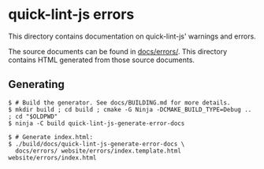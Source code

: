 # quick-lint-js errors

This directory contains documentation on quick-lint-js' warnings and errors.

The source documents can be found in [docs/errors/](../../docs/errors/). This
directory contains HTML generated from those source documents.

## Generating

    $ # Build the generator. See docs/BUILDING.md for more details.
    $ mkdir build ; cd build ; cmake -G Ninja -DCMAKE_BUILD_TYPE=Debug .. ; cd "$OLDPWD"
    $ ninja -C build quick-lint-js-generate-error-docs

    $ # Generate index.html:
    $ ./build/docs/quick-lint-js-generate-error-docs \
      docs/errors/ website/errors/index.template.html website/errors/index.html
